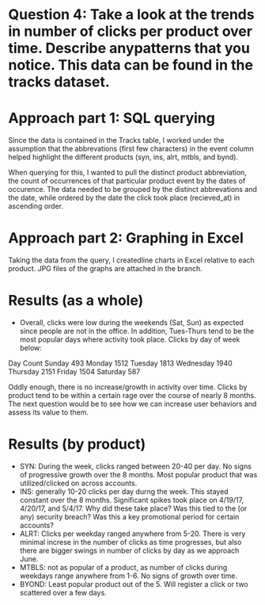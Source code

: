 # Question 4: Take a look at the trends in number of clicks per product over time. Describe anypatterns that you notice. This data can be found in the tracks dataset.

# Approach part 1: SQL querying

Since the data is contained in the Tracks table, I worked under the assumption that the abbrevations (first few characters) in the event column helped highlight the different products (syn, ins, alrt, mtbls, and bynd). 

When querying for this, I wanted to pull the distinct product abbreviation, the count of occurrences of that particular product event by the dates of occurence. The data needed to be grouped by the distinct abbrevations and the date, while ordered by the date the click took place (recieved_at) in ascending order.

# Approach part 2: Graphing in Excel

Taking the data from the query, I createdline charts in Excel relative to each product. JPG files of the graphs are attached in the branch. 

# Results (as a whole)

- Overall, clicks were low during the weekends (Sat, Sun) as expected since people are not in the office. In addition, Tues-Thurs tend to be the most popular days where activity took place. Clicks by day of week below:

Day     Count
Sunday  493
Monday  1512
Tuesday   1813
Wednesday 1940
Thursday	2151
Friday	1504
Saturday	587

Oddly enough, there is no increase/growth in activity over time. Clicks by product tend to be within a certain rage over the course of nearly 8 months. The next question would be to see how we can increase user behaviors and assess its value to them.

# Results (by product) 
- SYN: During the week, clicks ranged between 20-40 per day. No signs of progressive growth over the 8 months. Most popular product that was utilized/clicked on across accounts.
- INS: generally 10-20 clicks per day durng the week. This stayed constant over the 8 months. Significant spikes took place on 4/19/17, 4/20/17, and 5/4/17. Why did these take place? Was this tied to the (or any) security breach? Was this a key promotional period for certain accounts?
- ALRT: Clicks per weekday ranged anywhere from 5-20. There is very minimal increse in the number of clicks as time progresses, but also there are bigger swings in number of clicks by day as we approach June.
- MTBLS: not as popular of a product, as number of clicks during weekdays range anywhere from 1-6. No signs of growth over time.
- BYOND: Least popular product out of the 5. Will register a click or two scattered over a few days. 




